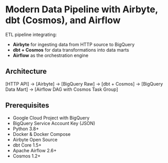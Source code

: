 # Modern Data Pipeline with Airbyte, dbt (Cosmos), and Airflow

ETL pipeline integrating:
- **Airbyte** for ingesting data from HTTP source to BigQuery
- **dbt + Cosmos** for data transformations into data marts
- **Airflow** as the orchestration engine

## Architecture
[HTTP API] → [Airbyte] → [BigQuery Raw] → [dbt + Cosmos] → [BigQuery Data Mart] → [Airflow DAG with Cosmos Task Group]

## Prerequisites
- Google Cloud Project with BigQuery
- BigQuery Service Account Key (JSON)
- Python 3.8+
- Docker & Docker Compose
- Airbyte Open Source
- dbt Core 1.5+
- Apache Airflow 2.6+
- Cosmos 1.2+
